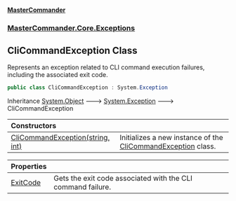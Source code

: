 #### [MasterCommander](MasterCommander.md 'MasterCommander')
### [MasterCommander.Core.Exceptions](MasterCommander.Core.Exceptions.md 'MasterCommander.Core.Exceptions')

## CliCommandException Class

Represents an exception related to CLI command execution failures, including the associated exit code.

```csharp
public class CliCommandException : System.Exception
```

Inheritance [System.Object](https://docs.microsoft.com/en-us/dotnet/api/System.Object 'System.Object') &#129106; [System.Exception](https://docs.microsoft.com/en-us/dotnet/api/System.Exception 'System.Exception') &#129106; CliCommandException

| Constructors | |
| :--- | :--- |
| [CliCommandException(string, int)](CliCommandException.CliCommandException(string,int).md 'MasterCommander.Core.Exceptions.CliCommandException.CliCommandException(string, int)') | Initializes a new instance of the [CliCommandException](CliCommandException.md 'MasterCommander.Core.Exceptions.CliCommandException') class. |

| Properties | |
| :--- | :--- |
| [ExitCode](CliCommandException.ExitCode.md 'MasterCommander.Core.Exceptions.CliCommandException.ExitCode') | Gets the exit code associated with the CLI command failure. |
